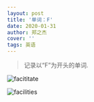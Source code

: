 ```yaml
---
layout: post
title: '单词：F'
date: 2020-01-31
author: 郑之杰
cover: ''
tags: 英语
---
```


> 记录以“F”为开头的单词.


![facititate](https://img.imgdb.cn/item/604c21515aedab222c1c6673.jpg)

![facilities](https://img.imgdb.cn/item/604c21905aedab222c1c8028.jpg)
